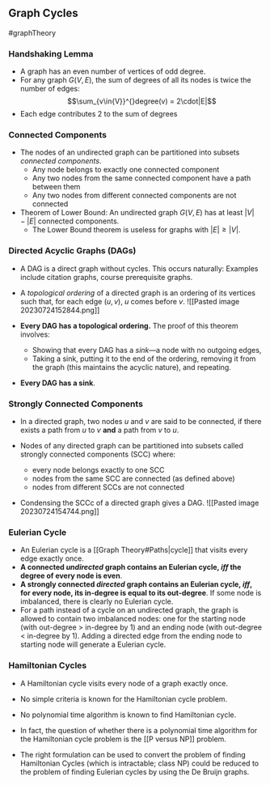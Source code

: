 ## Graph Cycles
#graphTheory 

### Handshaking Lemma
- A graph has an even number of vertices of odd degree.
- For any graph $G(V, E)$, the sum of degrees of all its nodes is twice the number of edges:
$$\sum_{v\in{V}}^{}degree(v) = 2\cdot|E|$$
- Each edge contributes 2 to the sum of degrees

### Connected Components
- The nodes of an undirected graph can be partitioned into subsets *connected   components*.
	- Any node belongs to exactly one connected component
	- Any two nodes from the same connected component have a path between them
	- Any two nodes from different connected components are not connected
- Theorem of Lower Bound: An undirected graph $G(V, E)$ has at least $|V| - |E|$ connected components.
	- The Lower Bound theorem is useless for graphs with $|E| \geq |V|$.

### Directed Acyclic Graphs (DAGs)
- A DAG is a direct graph without cycles. This occurs naturally: Examples include citation graphs, course prerequisite graphs.
- A *topological ordering* of a directed graph is an ordering of its vertices such that, for each edge $(u, v)$, $u$ comes before $v$.
![[Pasted image 20230724152844.png]]

- **Every DAG has a topological ordering.** The proof of this theorem involves:
	- Showing that every DAG has a *sink*—a node with no outgoing edges,
	- Taking a sink, putting it to the end of the ordering, removing it from the graph (this maintains the acyclic nature), and repeating.
 - **Every DAG has a sink**.
 
### Strongly Connected Components
- In a directed graph, two nodes $u$ and $v$ are said to be connected, if there exists a path from $u$ to $v$ **and** a path from $v$ to $u$.
- Nodes of any directed graph can be partitioned into subsets called strongly connected components (SCC) where:
	- every node belongs exactly to one SCC
	- nodes from the same SCC are connected (as defined above)
	- nodes from different SCCs are not connected

- Condensing the SCCc of a directed graph gives a DAG.
![[Pasted image 20230724154744.png]]

### Eulerian Cycle
- An Eulerian cycle is a [[Graph Theory#Paths|cycle]] that visits every edge exactly once.
- **A connected *undirected* graph contains an Eulerian cycle, $iff$ the degree of every node is even**.
- **A strongly connected *directed* graph contains an Eulerian cycle, $iff$, for every node, its in-degree is equal to its out-degree**. If some node is imbalanced, there is clearly no Eulerian cycle. 
- For a path instead of a cycle on an undirected graph, the graph is allowed to contain two imbalanced nodes: one for the starting node (with out-degree > in-degree by 1) and an ending node (with out-degree < in-degree by 1). Adding a directed edge from the ending node to starting node will generate a Eulerian cycle.

### Hamiltonian Cycles
- A Hamiltonian cycle visits every node of a graph exactly once.
- No simple criteria is known for the Hamiltonian cycle problem.
- No polynomial time algorithm is known to find Hamiltonian cycle.
- In fact, the question of whether there is a polynomial time algorithm for the Hamiltonian cycle problem is the [[P versus NP]] problem.

- The right formulation can be used to convert the problem of finding Hamiltonian Cycles (which is intractable; class NP) could be reduced to the problem of finding Eulerian cycles by using the De Bruijn graphs.